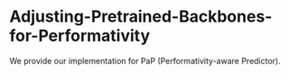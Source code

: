 # Adjusting-Pretrained-Backbones-for-Performativity
We provide our implementation for PaP (Performativity-aware Predictor).
